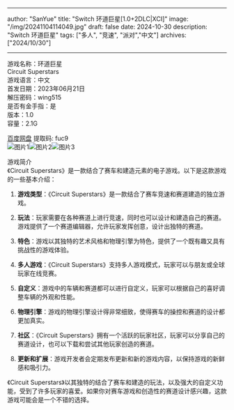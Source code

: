 
---
author: "SanYue"
title: "Switch 环道巨星[1.0+2DLC|XCI]"
image: "/img/20241104114049.jpg"
draft: false
date: 2024-10-30
description: "Switch 环道巨星"
tags: ["多人", "竞速", "派对","中文"]
archives: ["2024/10/30"]

---

游戏名称：环道巨星   
Circuit Superstars    
游戏语言：中文  
首发日期：2023年06月21日  
解压密码：wing515  
是否有金手指：是  
版本：1.0   
容量：2.1G

[百度网盘](https://pan.baidu.com/s/1KRNSZtkK58RV2LgG0kRtAQ) 提取码: fuc9  
![图片1](/img/56cc6929.jpg)![图片2](/img/161e3c04.jpg)![图片3](/img/d956dcc4.jpg)  

游戏简介  
《Circuit Superstars》是一款结合了赛车和建造元素的电子游戏。以下是这款游戏的一些基本介绍：

1. **游戏类型**：《Circuit Superstars》是一款结合了赛车竞速和赛道建造的独立游戏。

2. **玩法**：玩家需要在各种赛道上进行竞速，同时也可以设计和建造自己的赛道。游戏提供了一个赛道编辑器，允许玩家发挥创意，设计出独特的赛道。

3. **特色**：游戏以其独特的艺术风格和物理引擎为特色，提供了一个既有趣又具有挑战性的游戏体验。

4. **多人游戏**：《Circuit Superstars》支持多人游戏模式，玩家可以与朋友或全球玩家在线竞赛。

5. **自定义**：游戏中的车辆和赛道都可以进行自定义，玩家可以根据自己的喜好调整车辆的外观和性能。

6. **物理引擎**：游戏的物理引擎设计得非常细致，使得赛车的操控和赛道的设计都更加真实。

7. **社区**：《Circuit Superstars》拥有一个活跃的玩家社区，玩家可以分享自己的赛道设计，也可以下载和尝试其他玩家创造的赛道。

8. **更新和扩展**：游戏开发者会定期发布更新和新的游戏内容，以保持游戏的新鲜感和吸引力。

《Circuit Superstars》以其独特的结合了赛车和建造的玩法，以及强大的自定义功能，受到了许多玩家的喜爱。如果你对赛车游戏和创造性的赛道设计感兴趣，这款游戏可能会是一个不错的选择。
